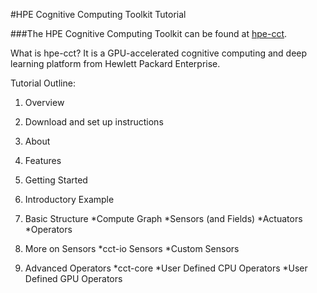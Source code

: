 #HPE Cognitive Computing Toolkit Tutorial

###The HPE Cognitive Computing Toolkit can be found at [hpe-cct](https://github.com/hpe-cct "HPE Cognitive Computing Toolkit").

What is hpe-cct?  It is a GPU-accelerated cognitive computing and deep learning platform from Hewlett Packard Enterprise.

Tutorial Outline:

1. Overview
2. Download and set up instructions
3. About
4. Features
5. Getting Started

  1. Introductory Example
  2. Basic Structure 
    *Compute Graph
    *Sensors (and Fields)
    *Actuators
    *Operators
  3. More on Sensors
    *cct-io Sensors
    *Custom Sensors
  4. Advanced Operators
    *cct-core
    *User Defined CPU Operators
    *User Defined GPU Operators
  

      

